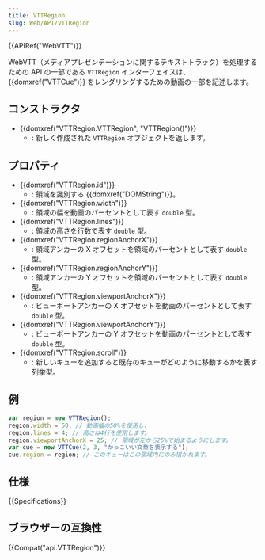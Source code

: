 ```yaml
---
title: VTTRegion
slug: Web/API/VTTRegion
---
```


{{APIRef("WebVTT")}}

WebVTT（メディアプレゼンテーションに関するテキストトラック）を処理するための API の一部である `VTTRegion` インターフェイスは、{{domxref("VTTCue")}} をレンダリングするための動画の一部を記述します。

## コンストラクタ

- {{domxref("VTTRegion.VTTRegion", "VTTRegion()")}}
  - : 新しく作成された `VTTRegion` オブジェクトを返します。

## プロパティ

- {{domxref("VTTRegion.id")}}
  - : 領域を識別する {{domxref("DOMString")}}。
- {{domxref("VTTRegion.width")}}
  - : 領域の幅を動画のパーセントとして表す `double` 型。
- {{domxref("VTTRegion.lines")}}
  - : 領域の高さを行数で表す `double` 型。
- {{domxref("VTTRegion.regionAnchorX")}}
  - : 領域アンカーの X オフセットを領域のパーセントとして表す `double` 型。
- {{domxref("VTTRegion.regionAnchorY")}}
  - : 領域アンカーの Y オフセットを領域のパーセントとして表す `double` 型。
- {{domxref("VTTRegion.viewportAnchorX")}}
  - : ビューポートアンカーの X オフセットを動画のパーセントとして表す `double` 型。
- {{domxref("VTTRegion.viewportAnchorY")}}
  - : ビューポートアンカーの Y オフセットを動画のパーセントとして表す `double` 型。
- {{domxref("VTTRegion.scroll")}}
  - : 新しいキューを追加すると既存のキューがどのように移動するかを表す列挙型。

## 例

```js
var region = new VTTRegion();
region.width = 50; // 動画幅の50%を使用し、
region.lines = 4; // 高さは4行を使用します。
region.viewportAnchorX = 25; // 領域が左から25%で始まるようにします。
var cue = new VTTCue(2, 3, "かっこいい文章を表示する");
cue.region = region; // このキューはこの領域内にのみ描かれます。
```

## 仕様

{{Specifications}}

## ブラウザーの互換性

{{Compat("api.VTTRegion")}}

